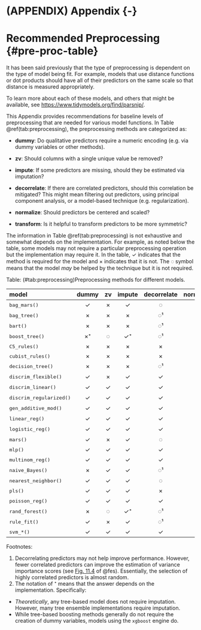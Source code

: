 

# (APPENDIX) Appendix {-} 

# Recommended Preprocessing {#pre-proc-table}

It has been said previously that the type of preprocessing is dependent on the type of model being fit. For example, models that use distance functions or dot products should have all of their predictors on the same scale so that distance is measured appropriately. 

To learn more about each of these models, and others that might be available, see <https://www.tidymodels.org/find/parsnip/>. 

This Appendix provides recommendations for baseline levels of preprocessing that are needed for various model functions. In Table \@ref(tab:preprocessing), the preprocessing methods are categorized as: 

 * **dummy**: Do qualitative predictors require a numeric encoding (e.g. via dummy variables or other methods). 
 
 * **zv**: Should columns with a single unique value be removed? 
 
 * **impute**: If some predictors are missing, should they be estimated via imputation? 
 
 * **decorrelate**: If there are correlated predictors, should this correlation be mitigated? This might mean filtering out predictors, using principal component analysis, or a model-based technique (e.g. regularization). 
  
 * **normalize**: Should predictors be centered and scaled? 
 
 * **transform**: Is it helpful to transform predictors to be more symmetric? 

The information in Table \@ref(tab:preprocessing) is not exhaustive and somewhat depends on the implementation. For example, as noted below the table, some models may not require a particular preprocessing operation but the implementation may require it. In the table, ✓ indicates that the method is required for the model and × indicates that it is not. The ◌ symbol means that the model _may_ be helped by the technique but it is not required.


Table: (\#tab:preprocessing)Preprocessing methods for different models.

|model                          | dummy | zv | impute | decorrelate | normalize | transform |
|:------------------------------|:-----:|:--:|:------:|:-----------:|:---------:|:---------:|
|<tt>bag_mars()</tt>            |   ✓   | ×  |   ✓    |      ◌      |     ×     |     ◌     |
|<tt>bag_tree()</tt>            |   ×   | ×  |   ×    |     ◌¹      |     ×     |     ×     |
|<tt>bart()</tt>                |   ×   | ×  |   ×    |     ◌¹      |     ×     |     ×     |
|<tt>boost_tree()</tt>          |  ×⁺   | ◌  |   ✓⁺   |     ◌¹      |     ×     |     ×     |
|<tt>C5_rules()</tt>            |   ×   | ×  |   ×    |      ×      |     ×     |     ×     |
|<tt>cubist_rules()</tt>        |   ×   | ×  |   ×    |      ×      |     ×     |     ×     |
|<tt>decision_tree()</tt>       |   ×   | ×  |   ×    |     ◌¹      |     ×     |     ×     |
|<tt>discrim_flexible()</tt>    |   ✓   | ×  |   ✓    |      ✓      |     ×     |     ◌     |
|<tt>discrim_linear()</tt>      |   ✓   | ✓  |   ✓    |      ✓      |     ×     |     ◌     |
|<tt>discrim_regularized()</tt> |   ✓   | ✓  |   ✓    |      ✓      |     ×     |     ◌     |
|<tt>gen_additive_mod()</tt>    |   ✓   | ✓  |   ✓    |      ✓      |     ×     |     ◌     |
|<tt>linear_reg()</tt>          |   ✓   | ✓  |   ✓    |      ✓      |     ×     |     ◌     |
|<tt>logistic_reg()</tt>        |   ✓   | ✓  |   ✓    |      ✓      |     ×     |     ◌     |
|<tt>mars()</tt>                |   ✓   | ×  |   ✓    |      ◌      |     ×     |     ◌     |
|<tt>mlp()</tt>                 |   ✓   | ✓  |   ✓    |      ✓      |     ✓     |     ✓     |
|<tt>multinom_reg()</tt>        |   ✓   | ✓  |   ✓    |      ✓      |    ×⁺     |     ◌     |
|<tt>naive_Bayes()</tt>         |   ×   | ✓  |   ✓    |     ◌¹      |     ×     |     ×     |
|<tt>nearest_neighbor()</tt>    |   ✓   | ✓  |   ✓    |      ◌      |     ✓     |     ✓     |
|<tt>pls()</tt>                 |   ✓   | ✓  |   ✓    |      ×      |     ✓     |     ✓     |
|<tt>poisson_reg()</tt>         |   ✓   | ✓  |   ✓    |      ✓      |     ×     |     ◌     |
|<tt>rand_forest()</tt>         |   ×   | ◌  |   ✓⁺   |     ◌¹      |     ×     |     ×     |
|<tt>rule_fit()</tt>            |   ✓   | ×  |   ✓    |     ◌¹      |     ✓     |     ×     |
|<tt>svm_*()</tt>               |   ✓   | ✓  |   ✓    |      ✓      |     ✓     |     ✓     |

Footnotes: 

1. Decorrelating predictors may not help improve performance. However, fewer correlated predictors can improve the estimation of variance importance scores (see [Fig. 11.4](https://bookdown.org/max/FES/recursive-feature-elimination.html#fig:greedy-rf-imp) of @fes). Essentially, the selection of highly correlated predictors is almost random. 
1. The notation of ⁺ means that the answer depends on the implementation. Specifically: 
  * _Theoretically_, any tree-based model does not require imputation. However, many tree ensemble implementations require imputation. 
  * While tree-based boosting methods generally do not require the creation of dummy variables, models using the `xgboost` engine do. 
